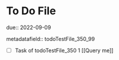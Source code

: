 # To Do File

due:: 2022-09-09

metadatafield:: todoTestFile_350_99

- [ ] Task of todoTestFile_350 1 [[Query me]]
